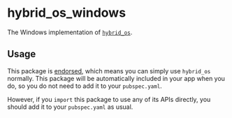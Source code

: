 # hybrid_os_windows

The Windows implementation of [`hybrid_os`][1].

## Usage

This package is [endorsed][2], which means you can simply use `hybrid_os`
normally. This package will be automatically included in your app when you do,
so you do not need to add it to your `pubspec.yaml`.

However, if you `import` this package to use any of its APIs directly, you
should add it to your `pubspec.yaml` as usual.

[1]: https://pub.dev/packages/hybrid_os
[2]: https://flutter.dev/docs/development/packages-and-plugins/developing-packages#endorsed-federated-plugin
